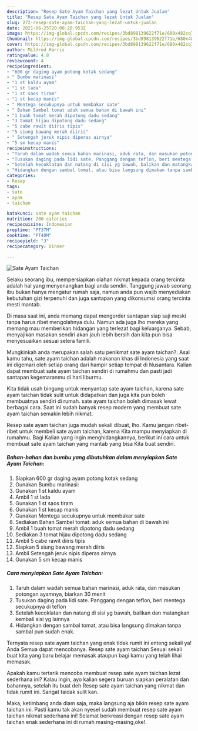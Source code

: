 ```yaml
---
description: "Resep Sate Ayam Taichan yang lezat Untuk Jualan"
title: "Resep Sate Ayam Taichan yang lezat Untuk Jualan"
slug: 272-resep-sate-ayam-taichan-yang-lezat-untuk-jualan
date: 2021-06-25T20:08:28.953Z
image: https://img-global.cpcdn.com/recipes/3bd898139622f71e/680x482cq70/sate-ayam-taichan-foto-resep-utama.jpg
thumbnail: https://img-global.cpcdn.com/recipes/3bd898139622f71e/680x482cq70/sate-ayam-taichan-foto-resep-utama.jpg
cover: https://img-global.cpcdn.com/recipes/3bd898139622f71e/680x482cq70/sate-ayam-taichan-foto-resep-utama.jpg
author: Mildred Harris
ratingvalue: 4.8
reviewcount: 4
recipeingredient:
- "600 gr daging ayam potong kotak sedang"
- " Bumbu marinasi"
- "1 st kaldu ayam"
- "1 st lada"
- "1 st saos tiram"
- "1 st kecap manis"
- " Mentega secukupnya untuk membakar sate"
- " Bahan Sambel tomat aduk semua bahan di bawah ini"
- "1 buah tomat merah dipotong dadu sedang"
- "3 tomat hijau dipotong dadu sedang"
- "5 cabe rawit diiris tipis"
- "5 siung bawang merah diiris"
- " Setengah jeruk nipis diperas airnya"
- "5 sm kecap manis"
recipeinstructions:
- "Taruh dalam wadah semua bahan marinasi, aduk rata, dan masukan potongan ayamnya, biarkan 30 menit"
- "Tusukan daging pada lidi sate. Panggang dengan teflon, beri mentega secukupnya di teflon"
- "Setelah kecoklatan dan natang di sisi yg bawah, balikan dan matangkan kembali sisi yg lainnya"
- "Hidangkan dengan sambal tomat, atau bisa langsung dimakan tanpa sambal pun sudah enak."
categories:
- Resep
tags:
- sate
- ayam
- taichan

katakunci: sate ayam taichan 
nutrition: 200 calories
recipecuisine: Indonesian
preptime: "PT37M"
cooktime: "PT40M"
recipeyield: "3"
recipecategory: Dinner

---
```



![Sate Ayam Taichan](https://img-global.cpcdn.com/recipes/3bd898139622f71e/680x482cq70/sate-ayam-taichan-foto-resep-utama.jpg)

Selaku seorang ibu, mempersiapkan olahan nikmat kepada orang tercinta adalah hal yang menyenangkan bagi anda sendiri. Tanggung jawab seorang ibu bukan hanya mengatur rumah saja, namun anda pun wajib menyediakan kebutuhan gizi terpenuhi dan juga santapan yang dikonsumsi orang tercinta mesti mantab.

Di masa  saat ini, anda memang dapat mengorder santapan siap saji meski tanpa harus ribet mengolahnya dulu. Namun ada juga lho mereka yang memang mau memberikan hidangan yang terlezat bagi keluarganya. Sebab, menyajikan masakan sendiri akan jauh lebih bersih dan kita pun bisa menyesuaikan sesuai selera famili. 



Mungkinkah anda merupakan salah satu penikmat sate ayam taichan?. Asal kamu tahu, sate ayam taichan adalah makanan khas di Indonesia yang saat ini digemari oleh setiap orang dari hampir setiap tempat di Nusantara. Kalian dapat membuat sate ayam taichan sendiri di rumahmu dan pasti jadi santapan kegemaranmu di hari liburmu.

Kita tidak usah bingung untuk menyantap sate ayam taichan, karena sate ayam taichan tidak sulit untuk didapatkan dan juga kita pun boleh membuatnya sendiri di rumah. sate ayam taichan boleh dimasak lewat berbagai cara. Saat ini sudah banyak resep modern yang membuat sate ayam taichan semakin lebih nikmat.

Resep sate ayam taichan juga mudah sekali dibuat, lho. Kamu jangan ribet-ribet untuk membeli sate ayam taichan, karena Kita mampu menyiapkan di rumahmu. Bagi Kalian yang ingin menghidangkannya, berikut ini cara untuk membuat sate ayam taichan yang mantab yang bisa Kita buat sendiri.

<!--inarticleads1-->

##### Bahan-bahan dan bumbu yang dibutuhkan dalam menyiapkan Sate Ayam Taichan:

1. Siapkan 600 gr daging ayam potong kotak sedang
1. Gunakan  Bumbu marinasi:
1. Gunakan 1 st kaldu ayam
1. Ambil 1 st lada
1. Gunakan 1 st saos tiram
1. Gunakan 1 st kecap manis
1. Gunakan  Mentega secukupnya untuk membakar sate
1. Sediakan  Bahan Sambel tomat: aduk semua bahan di bawah ini
1. Ambil 1 buah tomat merah dipotong dadu sedang
1. Sediakan 3 tomat hijau dipotong dadu sedang
1. Ambil 5 cabe rawit diiris tipis
1. Siapkan 5 siung bawang merah diiris
1. Ambil  Setengah jeruk nipis diperas airnya
1. Gunakan 5 sm kecap manis




<!--inarticleads2-->

##### Cara menyiapkan Sate Ayam Taichan:

1. Taruh dalam wadah semua bahan marinasi, aduk rata, dan masukan potongan ayamnya, biarkan 30 menit
1. Tusukan daging pada lidi sate. Panggang dengan teflon, beri mentega secukupnya di teflon
1. Setelah kecoklatan dan natang di sisi yg bawah, balikan dan matangkan kembali sisi yg lainnya
1. Hidangkan dengan sambal tomat, atau bisa langsung dimakan tanpa sambal pun sudah enak.




Ternyata resep sate ayam taichan yang enak tidak rumit ini enteng sekali ya! Anda Semua dapat mencobanya. Resep sate ayam taichan Sesuai sekali buat kita yang baru belajar memasak ataupun bagi kamu yang telah lihai memasak.

Apakah kamu tertarik mencoba membuat resep sate ayam taichan lezat sederhana ini? Kalau ingin, ayo kalian segera buruan siapkan peralatan dan bahannya, setelah itu buat deh Resep sate ayam taichan yang nikmat dan tidak rumit ini. Sangat taidak sulit kan. 

Maka, ketimbang anda diam saja, maka langsung aja bikin resep sate ayam taichan ini. Pasti kamu tak akan nyesel sudah membuat resep sate ayam taichan nikmat sederhana ini! Selamat berkreasi dengan resep sate ayam taichan enak sederhana ini di rumah masing-masing,oke!.

